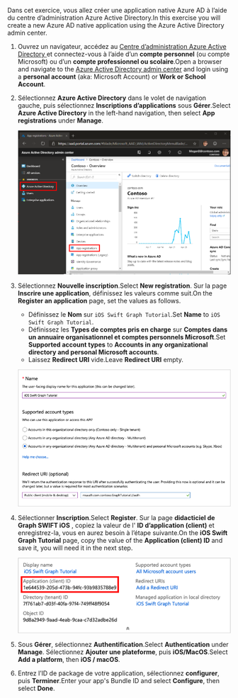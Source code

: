 <!-- markdownlint-disable MD002 MD041 -->

<span data-ttu-id="2e6d2-101">Dans cet exercice, vous allez créer une application native Azure AD à l’aide du centre d’administration Azure Active Directory.</span><span class="sxs-lookup"><span data-stu-id="2e6d2-101">In this exercise you will create a new Azure AD native application using the Azure Active Directory admin center.</span></span>

1. <span data-ttu-id="2e6d2-102">Ouvrez un navigateur, accédez au [Centre d’administration Azure Active Directory ](https://aad.portal.azure.com) et connectez-vous à l’aide d’un **compte personnel** (ou compte Microsoft) ou d’un **compte professionnel ou scolaire**.</span><span class="sxs-lookup"><span data-stu-id="2e6d2-102">Open a browser and navigate to the [Azure Active Directory admin center](https://aad.portal.azure.com) and login using a **personal account** (aka: Microsoft Account) or **Work or School Account**.</span></span>

1. <span data-ttu-id="2e6d2-103">Sélectionnez **Azure Active Directory** dans le volet de navigation gauche, puis sélectionnez **Inscriptions d’applications** sous **Gérer**.</span><span class="sxs-lookup"><span data-stu-id="2e6d2-103">Select **Azure Active Directory** in the left-hand navigation, then select **App registrations** under **Manage**.</span></span>

    ![<span data-ttu-id="2e6d2-104">Une capture d’écran des inscriptions d’applications</span><span class="sxs-lookup"><span data-stu-id="2e6d2-104">A screenshot of the App registrations</span></span> ](./images/aad-portal-app-registrations.png)

1. <span data-ttu-id="2e6d2-105">Sélectionnez **Nouvelle inscription**.</span><span class="sxs-lookup"><span data-stu-id="2e6d2-105">Select **New registration**.</span></span> <span data-ttu-id="2e6d2-106">Sur la page **Inscrire une application**, définissez les valeurs comme suit.</span><span class="sxs-lookup"><span data-stu-id="2e6d2-106">On the **Register an application** page, set the values as follows.</span></span>

    - <span data-ttu-id="2e6d2-107">Définissez le **Nom** sur `iOS Swift Graph Tutorial`.</span><span class="sxs-lookup"><span data-stu-id="2e6d2-107">Set **Name** to `iOS Swift Graph Tutorial`.</span></span>
    - <span data-ttu-id="2e6d2-108">Définissez les **Types de comptes pris en charge** sur **Comptes dans un annuaire organisationnel et comptes personnels Microsoft**.</span><span class="sxs-lookup"><span data-stu-id="2e6d2-108">Set **Supported account types** to **Accounts in any organizational directory and personal Microsoft accounts**.</span></span>
    - <span data-ttu-id="2e6d2-109">Laissez **Redirect URI** vide.</span><span class="sxs-lookup"><span data-stu-id="2e6d2-109">Leave **Redirect URI** empty.</span></span>

    ![Capture d’écran de la page Inscrire une application](./images/aad-register-an-app.png)

1. <span data-ttu-id="2e6d2-111">Sélectionner **Inscription**.</span><span class="sxs-lookup"><span data-stu-id="2e6d2-111">Select **Register**.</span></span> <span data-ttu-id="2e6d2-112">Sur la page **didacticiel de Graph SWIFT iOS** , copiez la valeur de l' **ID d’application (client)** et enregistrez-la, vous en aurez besoin à l’étape suivante.</span><span class="sxs-lookup"><span data-stu-id="2e6d2-112">On the **iOS Swift Graph Tutorial** page, copy the value of the **Application (client) ID** and save it, you will need it in the next step.</span></span>

    ![Une capture d’écran de l’ID d’application de la nouvelle inscription d'application](./images/aad-application-id.png)

1. <span data-ttu-id="2e6d2-114">Sous **Gérer**, sélectionnez **Authentification**.</span><span class="sxs-lookup"><span data-stu-id="2e6d2-114">Select **Authentication** under **Manage**.</span></span> <span data-ttu-id="2e6d2-115">Sélectionnez **Ajouter une plateforme**, puis **iOS/MacOS**.</span><span class="sxs-lookup"><span data-stu-id="2e6d2-115">Select **Add a platform**, then **iOS / macOS**.</span></span>

1. <span data-ttu-id="2e6d2-116">Entrez l’ID de package de votre application, sélectionnez **configurer**, puis **Terminer**.</span><span class="sxs-lookup"><span data-stu-id="2e6d2-116">Enter your app's Bundle ID and select **Configure**, then select **Done**.</span></span>
